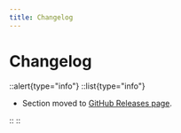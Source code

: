 ```yaml
---
title: Changelog
---
```


# Changelog

::alert{type="info"}
::list{type="info"}

- Section moved to [GitHub Releases page](https://github.com/hoppscotch/hoppscotch/releases).

::
::
